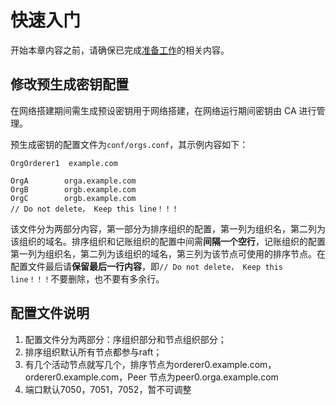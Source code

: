 # 快速入门

开始本章内容之前，请确保已完成[准备工作](./prereqs.md)的相关内容。

## 修改预生成密钥配置

在网络搭建期间需生成预设密钥用于网络搭建，在网络运行期间密钥由 CA 进行管理。

预生成密钥的配置文件为`conf/orgs.conf`，其示例内容如下：

```
OrgOrderer1  example.com

OrgA        orga.example.com
OrgB        orgb.example.com
OrgC        orgb.example.com
// Do not delete， Keep this line！！！
```

该文件分为两部分内容，第一部分为排序组织的配置，第一列为组织名，第二列为该组织的域名。排序组织和记账组织的配置中间需**间隔一个空行**，记账组织的配置第一列为组织名，第二列为该组织的域名，第三列为该节点可使用的排序节点。在配置文件最后请**保留最后一行内容**，即`// Do not delete， Keep this line！！！`不要删除，也不要有多余行。

## 配置文件说明

1. 配置文件分为两部分：序组织部分和节点组织部分；
2. 排序组织默认所有节点都参与raft；
3. 有几个活动节点就写几个，排序节点为orderer0.example.com，orderer0.example.com，Peer 节点为peer0.orga.example.com
4. 端口默认7050，7051，7052，暂不可调整

